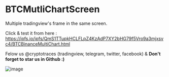 # BTCMutliChartScreen
Multiple tradingview's frame in the same screen.

Click & test it from here : https://ipfs.io/ipfs/QmS1TTupkHCLFLpZ4KzAdP7XY2bHG79f5Vro9a3mjxsvc4/BTCBinanceMultiChart.html

Felow us @cryptotraces (tradingview, telegram, twitter, facebook) & **Don't forget to star us in Github :)**

![image](https://user-images.githubusercontent.com/13586746/151230127-d9f32e22-b368-4984-95b3-f6c8fae430a5.png)

